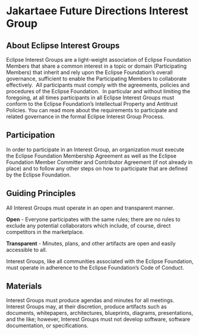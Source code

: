 # Jakartaee Future Directions Interest Group

## About Eclipse Interest Groups

Eclipse Interest Groups are a light-weight association of Eclipse Foundation Members that share a common interest in a topic or domain (Participating Members) that inherit and rely upon the Eclipse Foundation’s overall governance, sufficient to enable the Participating Members to collaborate effectively.  All participants must comply with the agreements, policies and procedures of the Eclipse Foundation.  In particular and without limiting the foregoing, at all times participants in all Eclipse Interest Groups must conform to the Eclipse Foundation’s Intellectual Property and Antitrust Policies. You can read more about the requirements to participate and related governance in the formal Eclipse Interest Group Process.


## Participation

In order to participate in an Interest Group, an organization must execute the Eclipse Foundation Membership Agreement as well as the Eclipse Foundation Member Committer and Contributor Agreement (if not already in place) and to follow any other steps on how to participate that are defined by the Eclipse Foundation.   


## Guiding Principles

All Interest Groups must operate in an open and transparent manner.

**Open** - Everyone participates with the same rules; there are no rules to exclude any potential collaborators which include, of course, direct competitors in the marketplace.

**Transparent** - Minutes, plans, and other artifacts are open and easily accessible to all.

Interest Groups, like all communities associated with the Eclipse Foundation, must operate in adherence to the Eclipse Foundation’s Code of Conduct.

## Materials

Interest Groups must produce agendas and minutes for all meetings. Interest Groups may, at their discretion, produce artifacts such as documents, whitepapers, architectures, blueprints, diagrams, presentations, and the like; however, Interest Groups must not develop software, software documentation, or specifications.
